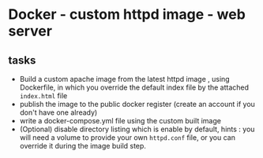# Docker - custom httpd image - web server 

## tasks
- Build a custom apache image from the latest httpd image , using Dockerfile, in which you override the default index file by the attached `index.html` file
- publish the image to the public docker register (create an account if you don't have one already)
- write a docker-compose.yml file using the custom built image
- (Optional) disable directory listing which is enable by default, hints : you will need a volume to provide your own `httpd.conf` file, or you can override it during the image build step.